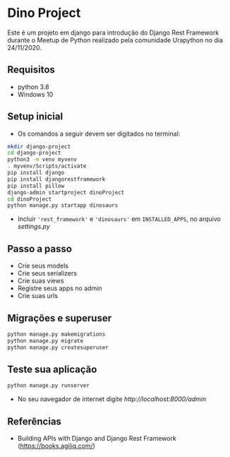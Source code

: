 # Dino Project

Este é um projeto em django para introdução do Django Rest Framework durante o Meetup de Python realizado pela comunidade Urapython no dia 24/11/2020.

## Requisitos
- python 3.8
- Windows 10

## Setup inicial
- Os comandos a seguir devem ser digitados no terminal:
```bash
mkdir django-project
cd django-project
python3 -m venv myvenv
. myvenv/Scripts/activate
pip install django
pip install djangorestframework
pip install pillow
django-admin startproject dinoProject
cd dinoProject
python manage.py startapp dinosaurs
```
- Incluir `'rest_framework'` e `'dinosaurs'` em `INSTALLED_APPS`, no arquivo *settings.py*

## Passo a passo
- Crie seus models
- Crie seus serializers
- Crie suas views
- Registre seus apps no admin
- Crie suas urls

## Migrações e superuser

```bash
python manage.py makemigrations
python manage.py migrate
python manage.py createsuperuser
```

## Teste sua aplicação
```bash
python manage.py runserver
```
- No seu navegador de internet digite *http://localhost:8000/admin*

## Referências

- Building APIs with Django and Django Rest Framework (https://books.agiliq.com/)

